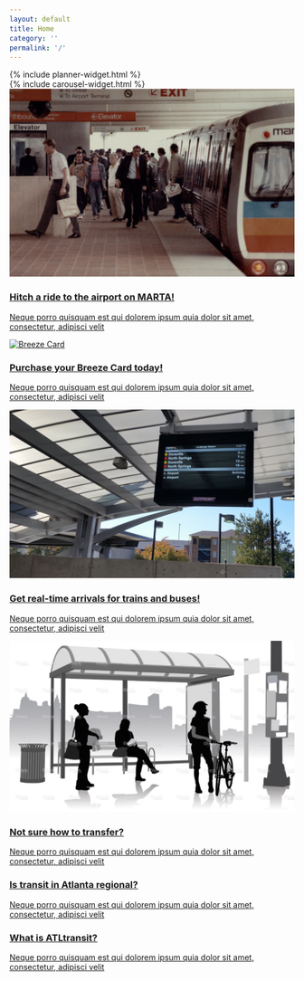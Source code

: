```yaml
---
layout: default
title: Home
category: ''
permalink: '/'
---
```

<!-- <div class="status-widget col-sm-12 alert alert-info" role="alert">
	<p><span class="glyphicon glyphicon-info-sign" aria-hidden="true"></span> <strong>Status:</strong> All vehicles are running smoothly.</p>
</div> -->
<!-- <div class="row">
	<div class="col-md-12 hidden-xs text-right">
		<div class="jumbotron" style="padding: 0px; background-color: #fff">
			<img src="/build/images/atltransit-logo-blue.png" width="300">
			<p class="">Your source for regional transit info</p>
		</div>
	</div>
</div> -->
<div class="row">
	<div class="col-xs-12 col-sm-5 col-md-4">
		<div class="row">
			<div class="col-xs-12 planner-widget">
				<div class="well wellington">
					{% include planner-widget.html %}
				</div>
			</div>
			<!-- <div class="col-xs-12">
				<div class="well wellington">
					<p>Recent trips</p>
					<ul class="list-group">
						<li class="list-group-item"><a href=""><strong>90 Elizabeth St NE</strong> to <strong>40 Co...</strong><span class="glyphicon glyphicon-chevron-right pull-right" aria-hidden="true"></span></a></li>
						<li class="list-group-item"><a href=""><strong>Georgia Dome</strong> to <strong>Midtown, At...</strong><span class="glyphicon glyphicon-chevron-right pull-right" aria-hidden="true"></span></a></li>
					</ul>
				</div>
			</div> -->
		</div>
	</div>
	<div class="col-xs-12 col-sm-7 col-md-8 carousel-widget">
		<div class="row">
			<div class="col-xs-12">
				{% include carousel-widget.html %}
			</div>
		</div>
	</div> 
</div>
<div class="row">
	<div class="col-xs-12 col-sm-6 col-md-3">
		<a href="/destinations/airport" class="thumbnail thumbnail-link equal-height">
			<img class="img-rounded hidden-xs hidden-sm" src="/build/images/marta_airport_historic.png" alt="Take transit to the airport!" title="Take transit to the airport!">
			<div class="caption">
				<h3><i class="fa fa-plane"></i> Hitch a ride to the airport on MARTA!</h3>
				<p>Neque porro quisquam est qui dolorem ipsum quia dolor sit amet, consectetur, adipisci velit</p>
			</div>
		</a>
	</div>
	<div class="col-xs-12 col-sm-6 col-md-3">
		<a href="/destinations/airport" class="thumbnail thumbnail-link equal-height">
			<img class="img-rounded hidden-xs hidden-sm" src="{{ site.baseurl }}/build/images/breeze_multi_agency.jpeg" alt="Breeze Card" title="Breeze Card">
			<div class="caption">
				<h3>Purchase your Breeze Card today!</h3>
				<p>Neque porro quisquam est qui dolorem ipsum quia dolor sit amet, consectetur, adipisci velit</p>
			</div>
		</a>
	</div>
	<div class="col-xs-12 col-sm-6 col-md-3">
		<a href="/destinations/airport" class="thumbnail thumbnail-link equal-height">
			<img class="img-rounded hidden-xs hidden-sm" src="/build/images/tools/train_realtime.jpeg" alt="MARTA train at station" title="Get real-time arrivals for trains and buses!">
			<div class="caption">
				<h3>Get real-time arrivals for trains and buses!</h3>
				<p>Neque porro quisquam est qui dolorem ipsum quia dolor sit amet, consectetur, adipisci velit</p>
			</div>
		</a>
	</div>
	<div class="col-xs-12 col-sm-6 col-md-3">
		<a href="/fares/transfers" class="thumbnail thumbnail-link equal-height">
			<img class="img-rounded hidden-xs hidden-sm" src="/build/images/bus_transfer.png" alt="Take transit to the airport!" title="Take transit to the airport!">
			<div class="caption">
				<h3>Not sure how to transfer?</h3>
				<p>Neque porro quisquam est qui dolorem ipsum quia dolor sit amet, consectetur, adipisci velit</p>
			</div>
		</a>
	</div>
</div>
<div class="row">
	<div class="col-xs-12 col-sm-12 col-md-6">
		<a href="/about/regional-transit" class="thumbnail thumbnail-link main-item">
			<!-- <div class="row"> -->
				<!-- <img class="col-xs-3 col-sm-2 col-md-3 top-buffer img-responsive" src="/build/images/atltransit-badge.png"> -->
				<!-- <div class="caption col-xs-9 col-sm-10 col-md-9"> -->
				<div class="caption">
					<h3>Is transit in Atlanta regional?</h3>
					<p class="">Neque porro quisquam est qui dolorem ipsum quia dolor sit amet, consectetur, adipisci velit</p>
				<!-- </div> -->
			</div>
		</a>
	</div>
	<div class="col-xs-12 col-sm-12 col-md-6">
		<a href="/about/history" class="thumbnail thumbnail-link main-item">
			<!-- <div class="row"> -->
				<!-- <img class="col-xs-3 col-sm-2 col-md-3 top-buffer img-responsive" src="/build/images/atltransit-badge.png"> -->
				<!-- <div class="caption col-xs-9 col-sm-10 col-md-9"> -->
				<div class="caption">
					<h3>What is ATLtransit?</h3>
					<p class="">Neque porro quisquam est qui dolorem ipsum quia dolor sit amet, consectetur, adipisci velit</p>
				<!-- </div> -->
			</div>
		</a>
	</div>
</div>
<script type="text/javascript">
	$('#test-carousel').carousel({
		interval: false
	});
</script> 